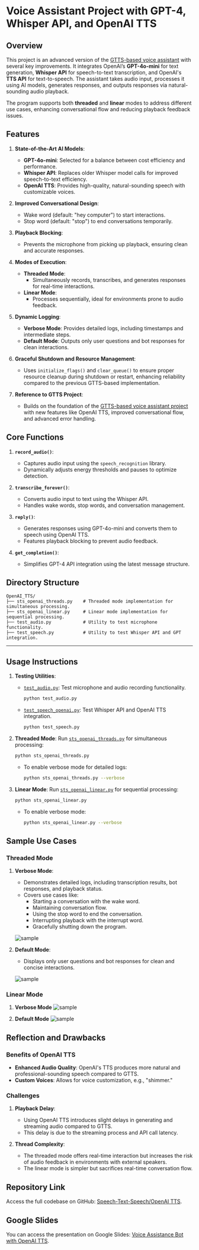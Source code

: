 # Voice Assistant Project with GPT-4, Whisper API, and OpenAI TTS

## Overview
This project is an advanced version of the [GTTS-based voice assistant](https://github.com/bigfishhhhhzoey/GenerativeAI/tree/main/Speech-Text-Speech/GTTS) with several key improvements. It integrates OpenAI’s **GPT-4o-mini** for text generation, **Whisper API** for speech-to-text transcription, and OpenAI's **TTS API** for text-to-speech. The assistant takes audio input, processes it using AI models, generates responses, and outputs responses via natural-sounding audio playback. 

The program supports both **threaded** and **linear** modes to address different use cases, enhancing conversational flow and reducing playback feedback issues.


## Features
1. **State-of-the-Art AI Models**:
   - **GPT-4o-mini**: Selected for a balance between cost efficiency and performance.
   - **Whisper API**: Replaces older Whisper model calls for improved speech-to-text efficiency.
   - **OpenAI TTS**: Provides high-quality, natural-sounding speech with customizable voices.

2. **Improved Conversational Design**:
   - Wake word (default: "hey computer") to start interactions.
   - Stop word (default: "stop") to end conversations temporarily.
   
3. **Playback Blocking**:
   - Prevents the microphone from picking up playback, ensuring clean and accurate responses.

4. **Modes of Execution**:
   - **Threaded Mode**:
     - Simultaneously records, transcribes, and generates responses for real-time interactions.
   - **Linear Mode**:
     - Processes sequentially, ideal for environments prone to audio feedback.

5. **Dynamic Logging**:
   - **Verbose Mode**: Provides detailed logs, including timestamps and intermediate steps.
   - **Default Mode**: Outputs only user questions and bot responses for clean interactions.

6. **Graceful Shutdown and Resource Management**:
   - Uses `initialize_flags()` and `clear_queue()` to ensure proper resource cleanup during shutdown or restart, enhancing reliability compared to the previous GTTS-based implementation.

7. **Reference to GTTS Project**:
   - Builds on the foundation of the [GTTS-based voice assistant project](https://github.com/bigfishhhhhzoey/GenerativeAI/tree/main/Speech-Text-Speech/GTTS) with new features like OpenAI TTS, improved conversational flow, and advanced error handling.


## Core Functions

1. **`record_audio()`**:
   - Captures audio input using the `speech_recognition` library.
   - Dynamically adjusts energy thresholds and pauses to optimize detection.

2. **`transcribe_forever()`**:
   - Converts audio input to text using the Whisper API.
   - Handles wake words, stop words, and conversation management.

3. **`reply()`**:
   - Generates responses using GPT-4o-mini and converts them to speech using OpenAI TTS.
   - Features playback blocking to prevent audio feedback.

4. **`get_completion()`**:
   - Simplifies GPT-4 API integration using the latest message structure.


## Directory Structure
```plaintext
OpenAI_TTS/
├── sts_openai_threads.py    # Threaded mode implementation for simultaneous processing.
├── sts_openai_linear.py     # Linear mode implementation for sequential processing.
├── test_audio.py            # Utility to test microphone functionality.
├── test_speech.py           # Utility to test Whisper API and GPT integration.
```

---

## Usage Instructions
1. **Testing Utilities**:
   - [`test_audio.py`](https://github.com/bigfishhhhhzoey/GenerativeAI/blob/main/Speech-Text-Speech/OpenAI%20TTS/test_audio.py): Test microphone and audio recording functionality.
     ```bash
     python test_audio.py
     ```
   - [`test_speech_openai.py`](https://github.com/bigfishhhhhzoey/GenerativeAI/blob/main/Speech-Text-Speech/OpenAI%20TTS/test_speech_openai.py): Test Whisper API and OpenAI TTS integration.
     ```bash
     python test_speech.py
     ```

2. **Threaded Mode**:
   Run [`sts_openai_threads.py`](https://github.com/bigfishhhhhzoey/GenerativeAI/blob/main/Speech-Text-Speech/OpenAI%20TTS/sts_openai_threads.py) for simultaneous processing:
   ```bash
   python sts_openai_threads.py
   ```

   - To enable verbose mode for detailed logs:
     ```bash
     python sts_openai_threads.py --verbose
     ```

2. **Linear Mode**:
   Run [`sts_openai_linear.py`](https://github.com/bigfishhhhhzoey/GenerativeAI/blob/main/Speech-Text-Speech/OpenAI%20TTS/sts_openai_linear.py) for sequential processing:
   ```bash
   python sts_openai_linear.py
   ```

   - To enable verbose mode:
     ```bash
     python sts_openai_linear.py --verbose
     ```


## Sample Use Cases

### Threaded Mode
1. **Verbose Mode**:
   - Demonstrates detailed logs, including transcription results, bot responses, and playback status.
   - Covers use cases like:
     - Starting a conversation with the wake word.
     - Maintaining conversation flow.
     - Using the stop word to end the conversation.
     - Interrupting playback with the interrupt word.
     - Gracefully shutting down the program.

   ![sample](images/verbose_openai.png)

2. **Default Mode**:
   - Displays only user questions and bot responses for clean and concise interactions.

   ![sample](images/default_openai.png)

### Linear Mode
1. **Verbose Mode**
   ![sample](images/linear1_openai.png)

2. **Default Mode**
   ![sample](images/linear2_openai.png)

   
## Reflection and Drawbacks

### Benefits of OpenAI TTS
- **Enhanced Audio Quality**: OpenAI's TTS produces more natural and professional-sounding speech compared to GTTS.
- **Custom Voices**: Allows for voice customization, e.g., "shimmer."

### Challenges
1. **Playback Delay**:
   - Using OpenAI TTS introduces slight delays in generating and streaming audio compared to GTTS.
   - This delay is due to the streaming process and API call latency.

2. **Thread Complexity**:
   - The threaded mode offers real-time interaction but increases the risk of audio feedback in environments with external speakers.
   - The linear mode is simpler but sacrifices real-time conversation flow.


## Repository Link
Access the full codebase on GitHub: [Speech-Text-Speech/OpenAI TTS](https://github.com/bigfishhhhhzoey/GenerativeAI/tree/main/Speech-Text-Speech/OpenAI%20TTS).

## Google Slides
You can access the presentation on Google Slides: [Voice Assistance Bot with OpenAI TTS](https://docs.google.com/presentation/d/1_cEa_AHGAoq9JSgTAJcMCuAt1plvvPOo9zzJpCWdClY/edit?usp=sharing).

